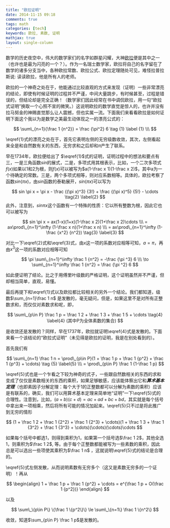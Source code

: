 ```yaml
---
title: "欧拉证明"
date: 2014-11-15 09:18
comments: true
tags: math
categories: [tech]
keywords: 欧拉, 素数, 证明
mathjax: true
layout: single-column
---
```

数学的历史夜空中，伟大的数学家们的名字如群星闪耀，大神[欧拉](http://baike.baidu.com/item/%E8%8E%B1%E6%98%82%E5%93%88%E5%BE%B7%C2%B7%E6%AC%A7%E6%8B%89?from_id=162567&type=syn&fromtitle=%E6%AC%A7%E6%8B%89&fr=aladdin)便是其中之一（也许也是最为闪亮的一个？）。作为一名瑞士数学家，欧拉将自己的名字留在了数学的诸多分支当中，各种欧拉常数、欧拉公式、欧拉定理随处可见，难怪拉普拉斯说: 读读欧拉，他是所有人的老师。<!--more-->

欧拉的一个神奇之处在于，他能通过比较直观的方式来发现（证明）一些非常漂亮的结论，即使有时候证明的过程并不严谨，中间大量跳步，有时候甚至，过程是错误的，但结论却是完全正确！（数学家们因此经常在书中调侃欧拉，用一句“欧拉式证明”换取一个心照不宣的微笑。）这说明欧拉的数学直觉是惊人的，也许并没有拉马努金的神赐直觉那么让人震撼，但也实属一流。下面我们来看看欧拉是如何证明下面这个我以为是数学之美最生动体现之一的漂亮公式的：


$$
\sum\_{n=1}{\frac 1 {n^2}} = \frac {\pi^2} 6 \tag {1} \label {1} \\\
$$

\eqref{1}式的漂亮之处在于，首先它表明左侧的无穷级数收敛，其次，左侧看起来全是和自然数有关的东西，无穷求和之后却和$\pi$产生了联系。

早在1734年，欧拉便给出了 $\eqref{1}$式的证明，证明过程中的想法和要点有三，一是三角函数$sin$的展式，二是，多项式用其根表示，比如，一个二次多项式$f(x)$如果以1和2为根，则$f(x)$可以被写为$a(1-\frac x 1)(1-\frac x 2)$，其中a为一个待确定的常数。三是，两个多项式相等，则对应系数相等。具体的，欧拉考察了函数$sin(\pi x)$，由$sin$函数的泰勒展开，$sin(\pi x)$可以写为

$$
sin \pi x = \pi x - \frac {(\pi x)^3} {3!} + \frac {(\pi x)^5} {5!} - \cdots  \tag{2} \label{2}
$$
此外，注意到，$sin \pi x$这个函数有一个特殊的性质：它以所有整数为根，因此它也可以被写为

$$
sin \pi x  = ax(1-x)(1+x)(1-\frac x 2)(1+\frac x 2)\cdots \\\
 = ax\prod\_{n=1}^\infty (1-\frac x n)(1+\frac x n) \\\
 = ax\prod\_{n=1}^\infty (1- \frac {x^2} {n^2}) \tag{3} \label{3}
$$

对比一下\eqref{2}式和\eqref{3}式，由$x$这一项的系数对应相等可知，$a = \pi$，再由$x^3$这一项的系数对应相等可知

$$
\pi \sum\_{n=1}^\infty \frac 1 {n^2} = -\frac {\pi ^3} 6 \\\
\to \sum\_{n=1}^\infty \frac 1 {n^2} = \frac {\pi ^2} 6
$$

如此便证明了结论。比之于用傅里叶级数的严格证明，这个证明虽然并不严谨，但却相当简单，直观，易懂。

最后再提下和\eqref{1}式以及欧拉都比较相关的另外一个结论。我们都知道，级数$\sum_{n=1}\frac 1 n$ 是发散的，毫无疑问，但是，如果这里不是对所有正整数求和，而仅仅对素数求和呢，即，

$$
\sum\_{p\in P} \frac 1 p = \frac 1 2 + \frac 1 3 + \frac 1 5 + \cdots \tag{4} \label{4}
(其中P为全体素数的集合)
$$

是收敛还是发散的？同样，早在1737年，欧拉就证明\eqref{4}式是发散的。下面来看一个该结论的“欧拉式证明”（未见得是欧拉的证明，我是在别处看到的）。

首先我们有

$$
\sum\_{n=1} \frac 1 n = \prod\_{p\in P}(1 + \frac 1 p + \frac 1 {p^2} + \frac 1 {p^3} + \cdots)  \tag {5} \label{5} \\\
= \prod\_{p\in P} \frac 1 {1-\frac 1 p} 
$$

\eqref{5}式也是一个乍看之下较为神奇的式子，一些跟自然数相关的东西的求和变成了仅仅是素数相关的东西的乘积，如果足够敏感，应该能体察出它和***算术基本定理***（也即素因子分解定理：每个大于1的正整数都可以分解为素数的乘积）应该是有联系的，确实，我们可以用算术基本定理来简单地“证明”一下\eqref{5}式的合理性。注意到，比如，$(a+b)(c+d) = ac + ad + bc + bd$，其实就是每个括号中拿出来一项相乘，然后将所有可能的情况加起来。\eqref{5}只不过是将此推广到无穷的情形

$$
(1 + \frac 1 2 + \frac 1 {2^2} + \frac 1 {2^3} + \cdots)(1 + \frac 1 3 + \frac 1 {3^2} + \frac 1 {3^3} + \cdots)(\cdots)(\cdots)\cdots 
$$

如果每个括号中都选1，则得到乘积为1，如果第一个括号选$\frac 1 2$，其他全选1，则乘积为$\frac 1 2$, 等。由于每个正整数都能被写为一些素数的乘积，因此总是可以选出一些项使其乘积为$\frac 1 n$ ，这就说明\eqref{5}式的结论是合理的。

\eqref{5}式左侧发散，从而说明素数有无穷多个（这又是素数无穷多的一个证明）！再从 

$$
\begin{align}
1 + \frac 1 p + \frac 1 {p^2} + \cdots = e^{\frac 1 p + O(\frac 1 {p^2})}
\end{align}
$$

以及 

$$
\sum\_\{p\in P\} \{\frac 1 \{p^2\}\} \le \sum\_\{n=1\} \frac 1 \{n^2\}
$$

收敛，知道$\sum\_\{p\in P} \frac 1 p$是发散的。


